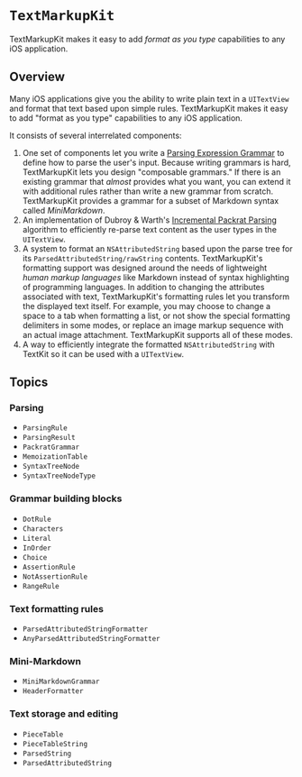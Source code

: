 # ``TextMarkupKit``

TextMarkupKit makes it easy to add *format as you type* capabilities to any iOS application. 

## Overview

Many iOS applications give you the ability to write plain text in a `UITextView` and format that text based upon simple rules. TextMarkupKit makes it easy to add "format as you type" capabilities to any iOS application. 


It consists of several interrelated components:

1. One set of components let you write a [Parsing Expression Grammar](https://en.wikipedia.org/wiki/Parsing_expression_grammar) to define how to parse the user's input. Because writing grammars is hard, TextMarkupKit lets you design "composable grammars." If there is an existing grammar that *almost* provides what you want, you can extend it with additional rules rather than write a new grammar from scratch. TextMarkupKit provides a grammar for a subset of Markdown syntax called *MiniMarkdown*.
2. An implementation of Dubroy & Warth's [Incremental Packrat Parsing](https://ohmlang.github.io/pubs/sle2017/incremental-packrat-parsing.pdf) algorithm to efficiently re-parse text content as the user types in the `UITextView`.
3. A system to format an `NSAttributedString` based upon the parse tree for its ``ParsedAttributedString/rawString`` contents. TextMarkupKit's formatting support was designed around the needs of lightweight *human markup languages* like Markdown instead of syntax highlighting of programming languages. In addition to changing the attributes associated with text, TextMarkupKit's formatting rules let you transform the displayed text itself. For example, you may choose to change a space to a tab when formatting a list, or not show the special formatting delimiters in some modes, or replace an image markup sequence with an actual image attachment. TextMarkupKit supports all of these modes.
4. A way to efficiently integrate the formatted `NSAttributedString` with TextKit so it can be used with a `UITextView`.


## Topics

### Parsing

- ``ParsingRule``
- ``ParsingResult``
- ``PackratGrammar``
- ``MemoizationTable``
- ``SyntaxTreeNode``
- ``SyntaxTreeNodeType``

### Grammar building blocks

- ``DotRule``
- ``Characters``
- ``Literal``
- ``InOrder``
- ``Choice``
- ``AssertionRule``
- ``NotAssertionRule``
- ``RangeRule``

### Text formatting rules

- ``ParsedAttributedStringFormatter``
- ``AnyParsedAttributedStringFormatter``

### Mini-Markdown

- ``MiniMarkdownGrammar``
- ``HeaderFormatter``

### Text storage and editing

- ``PieceTable``
- ``PieceTableString``
- ``ParsedString``
- ``ParsedAttributedString``

